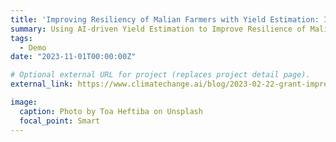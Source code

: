 ```yaml
---
title: 'Improving Resiliency of Malian Farmers with Yield Estimation: IMPRESSYIELD'
summary: Using AI-driven Yield Estimation to Improve Resilience of Malian Cotton Farmers.
tags:
  - Demo
date: "2023-11-01T00:00:00Z"

# Optional external URL for project (replaces project detail page).
external_link: https://www.climatechange.ai/blog/2023-02-22-grant-impressyield

image:
  caption: Photo by Toa Heftiba on Unsplash
  focal_point: Smart
---
```

